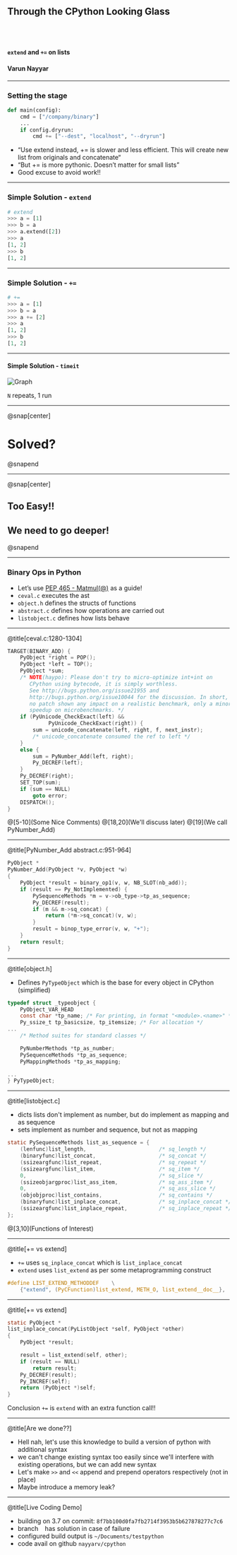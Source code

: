 ## Through the CPython Looking Glass
<br><br>
#### `extend` and `+=` on lists
#### Varun Nayyar

---

### Setting the stage

```python
def main(config):
    cmd = ["/company/binary"]
    ...
    if config.dryrun:
        cmd += ["--dest", "localhost", "--dryrun"]
```

- “Use extend instead, += is slower and less efficient. This will create new list from originals and concatenate“
- “But += is more pythonic. Doesn’t matter for small lists”
- Good excuse to avoid work!!

---

### Simple Solution - `extend`

```python
# extend
>>> a = [1]
>>> b = a
>>> a.extend([2])
>>> a
[1, 2]
>>> b
[1, 2]
```

---
### Simple Solution - `+=`
```python
# +=
>>> a = [1]
>>> b = a
>>> a += [2]
>>> a
[1, 2]
>>> b
[1, 2]
```

---
#### Simple Solution - `timeit`

![Graph](assets/timer.png)

`N` repeats, 1 run

---

@snap[center]
<h1> Solved? </h1>
@snapend

---

@snap[center]
<h2> Too Easy!! </h2>
<h2> We need to go deeper! </h2>
@snapend

---

### Binary Ops in Python

- Let’s use [PEP 465 - Matmul(@)](https://github.com/python/cpython/commit/d51374ed78a3e3145911a16cdf3b9b84b3ba7d15) as a guide!
- `ceval.c` executes the ast
- `object.h` defines the structs of functions
- `abstract.c` defines how operations are carried out
- `listobject.c` defines how lists behave


--- 
@title[ceval.c:1280-1304]


```c
TARGET(BINARY_ADD) {
    PyObject *right = POP();
    PyObject *left = TOP();
    PyObject *sum;
    /* NOTE(haypo): Please don't try to micro-optimize int+int on
       CPython using bytecode, it is simply worthless.
       See http://bugs.python.org/issue21955 and
       http://bugs.python.org/issue10044 for the discussion. In short,
       no patch shown any impact on a realistic benchmark, only a minor
       speedup on microbenchmarks. */
    if (PyUnicode_CheckExact(left) &&
             PyUnicode_CheckExact(right)) {
        sum = unicode_concatenate(left, right, f, next_instr);
        /* unicode_concatenate consumed the ref to left */
    }
    else {
        sum = PyNumber_Add(left, right);
        Py_DECREF(left);
    }
    Py_DECREF(right);
    SET_TOP(sum);
    if (sum == NULL)
        goto error;
    DISPATCH();
}
```

@[5-10](Some Nice Comments)
@[18,20](We'll discuss later)
@[19](We call PyNumber_Add)

---

@title[PyNumber_Add abstract.c:951-964]

```c
PyObject *
PyNumber_Add(PyObject *v, PyObject *w)
{
    PyObject *result = binary_op1(v, w, NB_SLOT(nb_add));
    if (result == Py_NotImplemented) {
        PySequenceMethods *m = v->ob_type->tp_as_sequence;
        Py_DECREF(result);
        if (m && m->sq_concat) {
            return (*m->sq_concat)(v, w);
        }
        result = binop_type_error(v, w, "+");
    }
    return result;
}
```

---

@title[object.h]

- Defines `PyTypeObject` which is the base for every object in CPython (simplified)
```c
typedef struct _typeobject {
    PyObject_VAR_HEAD
    const char *tp_name; /* For printing, in format "<module>.<name>" */
    Py_ssize_t tp_basicsize, tp_itemsize; /* For allocation */
...
    /* Method suites for standard classes */

    PyNumberMethods *tp_as_number;
    PySequenceMethods *tp_as_sequence;
    PyMappingMethods *tp_as_mapping;

...
} PyTypeObject;

```



---
@title[listobject.c]

- dicts lists don't implement as number, but do implement as mapping and as sequence
- sets implement as number and sequence, but not as mapping

```c
static PySequenceMethods list_as_sequence = {
    (lenfunc)list_length,                       /* sq_length */
    (binaryfunc)list_concat,                    /* sq_concat */
    (ssizeargfunc)list_repeat,                  /* sq_repeat */
    (ssizeargfunc)list_item,                    /* sq_item */
    0,                                          /* sq_slice */
    (ssizeobjargproc)list_ass_item,             /* sq_ass_item */
    0,                                          /* sq_ass_slice */
    (objobjproc)list_contains,                  /* sq_contains */
    (binaryfunc)list_inplace_concat,            /* sq_inplace_concat */
    (ssizeargfunc)list_inplace_repeat,          /* sq_inplace_repeat */
};
```


@[3,10](Functions of Interest)

---

@title[+= vs extend]

- `+=` uses `sq_inplace_concat` which is `list_inplace_concat`
- `extend` uses `list_extend` as per some metaprogramming construct

```c
#define LIST_EXTEND_METHODDEF    \
    {"extend", (PyCFunction)list_extend, METH_O, list_extend__doc__},
```


---

@title[+= vs extend]

```c
static PyObject *
list_inplace_concat(PyListObject *self, PyObject *other)
{
    PyObject *result;

    result = list_extend(self, other);
    if (result == NULL)
        return result;
    Py_DECREF(result);
    Py_INCREF(self);
    return (PyObject *)self;
}
```

Conclusion `+=` is `extend` with an extra function call!!

---
@title[Are we done??]

- Hell nah, let's use this knowledge to build a version of python with additional syntax
- we can't change existing syntax too easily since we'll interfere with existing operations, but we can add new syntax
- Let's make `>>` and `<<` append and prepend operators respectively (not in place)
- Maybe introduce a memory leak?

---

@title[Live Coding Demo]

- building on 3.7 on commit: `8f7bb100d0fa7fb2714f3953b5b627878277c7c6`
- branch ` ` has solution in case of failure
- configured build output is `~/Documents/testpython` 
- code avail on github `nayyarv/cpython`